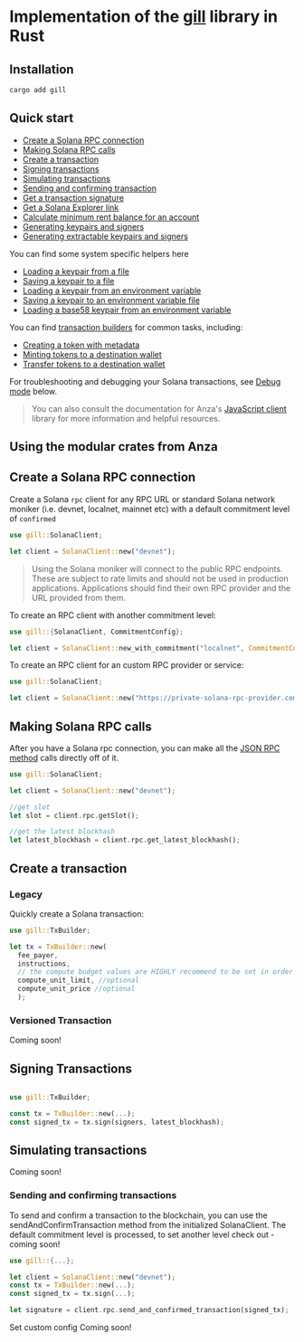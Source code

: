 # Implementation of the [gill](https://github.com/solana-foundation/gill/) library in Rust

## Installation

```bash
cargo add gill
```

## Quick start

<!-- > Find a collection of example code snippets using `gill` inside the
> [`/examples` directory](https://github.com/solana-foundation/gill/tree/master/examples), including
> [basic operations](https://github.com/solana-foundation/gill/tree/master/examples/get-started) and common
> [token operations](https://github.com/solana-foundation/gill/tree/master/examples/tokens). -->

- [Create a Solana RPC connection](#create-a-solana-rpc-connection)
- [Making Solana RPC calls](#making-solana-rpc-calls)
- [Create a transaction](#create-a-transaction)
- [Signing transactions](#signing-transactions)
- [Simulating transactions](#simulating-transactions)
- [Sending and confirming transaction](#sending-and-confirming-transactions)
- [Get a transaction signature](#get-the-signature-from-a-signed-transaction)
- [Get a Solana Explorer link](#get-a-solana-explorer-link-for-transactions-accounts-or-blocks)
- [Calculate minimum rent balance for an account](#calculate-minimum-rent-for-an-account)
- [Generating keypairs and signers](#generating-keypairs-and-signers)
- [Generating extractable keypairs and signers](#generating-extractable-keypairs-and-signers)

<!-- You can also find some [NodeJS specific helpers](#node-specific-imports) like: -->

You can find some system specific helpers here

- [Loading a keypair from a file](#loading-a-keypair-from-a-file)
- [Saving a keypair to a file](#saving-a-keypair-to-a-file)
- [Loading a keypair from an environment variable](#loading-a-keypair-from-an-environment-variable)
- [Saving a keypair to an environment variable file](#saving-a-keypair-to-an-environment-file)
- [Loading a base58 keypair from an environment variable](#loading-a-base58-keypair-from-an-environment-variable)

You can find [transaction builders](#transaction-builders) for common tasks, including:

- [Creating a token with metadata](#create-a-token-with-metadata)
- [Minting tokens to a destination wallet](#mint-tokens-to-a-destination-wallet)
- [Transfer tokens to a destination wallet](#transfer-tokens-to-a-destination-wallet)

For troubleshooting and debugging your Solana transactions, see [Debug mode](#debug-mode) below.

> You can also consult the documentation for Anza's [JavaScript client](https://github.com/anza-xyz/solana-web3.js)
> library for more information and helpful resources.

## Using the modular crates from Anza

## Create a Solana RPC connection

Create a Solana `rpc` client for any RPC URL or standard Solana network moniker (i.e. devnet, localnet, mainnet etc) with a default commitment level of `confirmed`

```rust
use gill::SolanaClient;

let client = SolanaClient::new("devnet");
```

> Using the Solana moniker will connect to the public RPC endpoints. These are subject to rate limits and should not be
> used in production applications. Applications should find their own RPC provider and the URL provided from them.

To create an RPC client with another commitment level:

```rust
use gill::{SolanaClient, CommitmentConfig};

let client = SolanaClient::new_with_commitment("localnet", CommitmentConfig::processed);
```

To create an RPC client for an custom RPC provider or service:

```rust
use gill::SolanaClient;

let client = SolanaClient::new("https://private-solana-rpc-provider.com");
```

## Making Solana RPC calls

After you have a Solana rpc connection, you can make all the [JSON RPC method](https://solana.com/docs/rpc) calls directly off of it.

```rust
use gill::SolanaClient;

let client = SolanaClient::new("devnet");

//get slot
let slot = client.rpc.getSlot();

//get the latest blockhash
let latest_blockhash = client.rpc.get_latest_blockhash();
```

## Create a transaction

### Legacy

Quickly create a Solana transaction:

```rust
use gill::TxBuilder;

let tx = TxBuilder::new(
  fee_payer,
  instructions,
  // the compute budget values are HIGHLY recommend to be set in order to maximize your transaction landing rate
  compute_unit_limit, //optional
  compute_unit_price //optional
  );
```

### Versioned Transaction

Coming soon!

## Signing Transactions

```rust

use gill::TxBuilder;

const tx = TxBuilder::new(...);
const signed_tx = tx.sign(signers, latest_blockhash);
```

## Simulating transactions

Coming soon!

### Sending and confirming transactions

To send and confirm a transaction to the blockchain, you can use the sendAndConfirmTransaction method from the initialized SolanaClient.
The default commitment level is processed, to set another level check out - coming soon!

```rust
use gill::{...};

let client = SolanaClient::new("devnet");
const tx = TxBuilder::new(...);
const signed_tx = tx.sign(...);

let signature = client.rpc.send_and_confirmed_transaction(signed_tx);
```

Set custom config
Coming soon!
